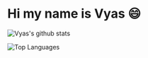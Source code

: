 <!-- GitHub Flavored Markdown Spec: https://github.github.com/gfm/ -->

# Hi my name is Vyas 😄

![Vyas's github stats](https://github-readme-stats.vercel.app/api?username=vyas-n&count_private=true&show_icons=true)

![Top Languages](https://github-readme-stats.vercel.app/api/top-langs/?username=vyas-n&layout=compact)
